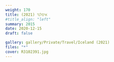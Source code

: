 ```yaml
---
weight: 170
title: איסלנד (2021)
#title_align: "left"
summary: 2015
date: 2020-12-15
draft: false

gallery: gallery/Private/Travel/Iceland (2021)
files: "*"
cover: R3102391.jpg
---
```


